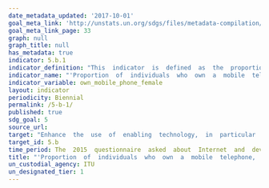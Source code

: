 ```yaml
---
date_metadata_updated: '2017-10-01'
goal_meta_link: 'http://unstats.un.org/sdgs/files/metadata-compilation/Metadata-Goal-5.pdf'
goal_meta_link_page: 33
graph: null
graph_title: null
has_metadata: true
indicator: 5.b.1
indicator_definition: "This  indicator  is  defined  as  the  proportion  of  individuals  who  own  a  mobile  telephone,  by  sex.  An  individual  owns  a  mobile  cellular  phone  if  he/she  has  a  mobile  cellular  phone  device  with  at  least  one  active  SIM  card  for  personal  use.  Mobile  cellular  phones  supplied  by  employers  that  can  be  used  for  personal  reasons  (to  make  personal  calls,  access  the  Internet,  etc.)  are  included.  Individuals  who  have  only  active  SIM  card(s)  and  not  a  mobile  phone  device  are  excluded.  Individuals  who  have  a  mobile  phone  for  personal  use  that  is  not  registered  under  his/her  name  are  also  included.  An  active  SIM  card  is  a  SIM  card  that  has  been  used  in  the  last  three  months.  A  mobile  (cellular)  telephone  refers  to  a  portable  telephone  subscribing  to  a  public  mobile  telephone  service  using  cellular  technology,  which  provides  access  to  the  PSTN.  This  includes  analogue  and  digital  cellular  systems  and  technologies  such  as  IMT-2000  (3G)  and  IMT-Advanced.  Users  of  both  postpaid  subscriptions  and  prepaid  accounts  are  included.  Countries  can  collect  data  on  this  indicator  through  national  household  surveys."
indicator_name: "'Proportion  of  individuals  who  own  a  mobile  telephone,  by  sex'"
indicator_variable: own_mobile_phone_female
layout: indicator
periodicity: Biennial
permalink: /5-b-1/
published: true
sdg_goal: 5
source_url: 
target: "Enhance  the  use  of  enabling  technology,  in  particular  information  and  communications  technology,  to  promote  the  empowerment  of  women."
target_id: 5.b
time_period: The  2015  questionnaire  asked  about  Internet  and  device  use  during  the  past  6  months.  Earlier  questionnaires  did  not  specify  a  reference  period.
title: "'Proportion  of  individuals  who  own  a  mobile  telephone,  by  sex'"
un_custodial_agency: ITU
un_designated_tier: 1
---
```

